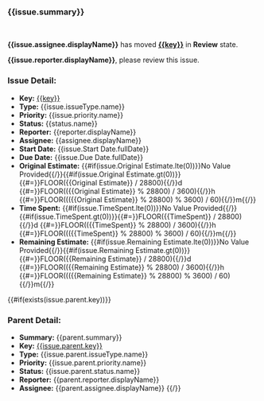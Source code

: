 ### {{issue.summary}}
<br/>

**{{issue.assignee.displayName}}** has moved **[{{key}}]({{url}})** in **Review** state.

**{{issue.reporter.displayName}}**, please review this issue.

### Issue Detail:
- **Key:** [{{key}}]({{url}})
- **Type:** {{issue.issueType.name}}
- **Priority:** {{issue.priority.name}}
- **Status:** {{status.name}}
- **Reporter:** {{reporter.displayName}}
- **Assignee:** {{assignee.displayName}}
- **Start Date:** {{issue.Start Date.fullDate}}
- **Due Date:** {{issue.Due Date.fullDate}}
- **Original Estimate:** {{#if(issue.Original Estimate.lte(0))}}No Value Provided{{/}}{{#if(issue.Original Estimate.gt(0))}}{{#=}}FLOOR({{Original Estimate}} / 28800){{/}}d {{#=}}FLOOR(({{Original Estimate}} % 28800) / 3600){{/}}h {{#=}}FLOOR((({{Original Estimate}} % 28800) % 3600) / 60){{/}}m{{/}}
- **Time Spent:** {{#if(issue.TimeSpent.lte(0))}}No Value Provided{{/}}{{#if(issue.TimeSpent.gt(0))}}{{#=}}FLOOR({{TimeSpent}} / 28800){{/}}d {{#=}}FLOOR(({{TimeSpent}} % 28800) / 3600){{/}}h {{#=}}FLOOR((({{TimeSpent}} % 28800) % 3600) / 60){{/}}m{{/}}
- **Remaining Estimate:** {{#if(issue.Remaining Estimate.lte(0))}}No Value Provided{{/}}{{#if(issue.Remaining Estimate.gt(0))}}{{#=}}FLOOR({{Remaining Estimate}} / 28800){{/}}d {{#=}}FLOOR(({{Remaining Estimate}} % 28800) / 3600){{/}}h {{#=}}FLOOR((({{Remaining Estimate}} % 28800) % 3600) / 60){{/}}m{{/}}

{{#if(exists(issue.parent.key))}}
### Parent Detail:
- **Summary:** {{parent.summary}}
- **Key:** [{{issue.parent.key}}]({{issue.parent.url}})
- **Type:** {{issue.parent.issueType.name}}
- **Priority:** {{issue.parent.priority.name}}
- **Status:** {{issue.parent.status.name}}
- **Reporter:** {{parent.reporter.displayName}}
- **Assignee:** {{parent.assignee.displayName}}
{{/}}